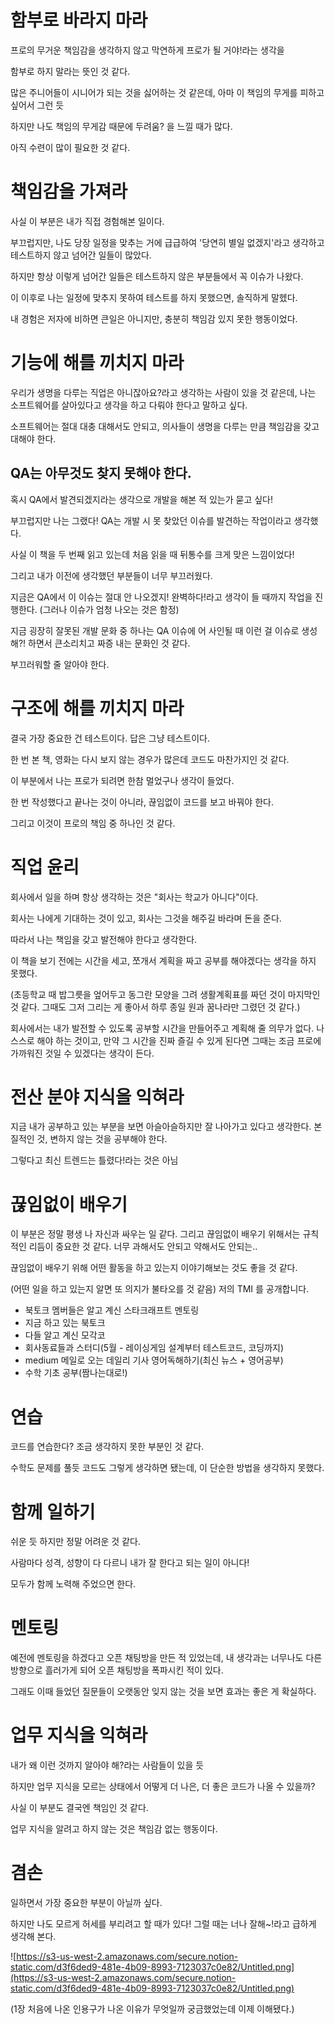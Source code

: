 # 함부로 바라지 마라

프로의 무거운 책임감을 생각하지 않고 막연하게 프로가 될 거야!라는 생각을

함부로 하지 말라는 뜻인 것 같다.

많은 주니어들이 시니어가 되는 것을 싫어하는 것 같은데, 아마 이 책임의 무게를 피하고 싶어서 그런 듯

하지만 나도 책임의 무게감 때문에 두려움? 을 느낄 때가 많다.

아직 수련이 많이 필요한 것 같다.

# 책임감을 가져라

사실 이 부분은 내가 직접 경험해본 일이다.

부끄럽지만, 나도 당장 일정을 맞추는 거에 급급하여 '당연히 별일 없겠지'라고 생각하고 테스트하지 않고 넘어간 일들이 많았다.

하지만 항상 이렇게 넘어간 일들은 테스트하지 않은 부분들에서 꼭 이슈가 나왔다.

이 이후로 나는 일정에 맞추지 못하여 테스트를 하지 못했으면, 솔직하게 말헸다.

내 경험은 저자에 비하면 큰일은 아니지만, 충분히 책임감 있지 못한 행동이었다.

# 기능에 해를 끼치지 마라

우리가 생명을 다루는 직업은 아니잖아요?라고 생각하는 사람이 있을 것 같은데, 나는 소프트웨어를 살아있다고 생각을 하고 다뤄야 한다고 말하고 싶다.

소프트웨어는 절대 대충 대해서도 안되고, 의사들이 생명을 다루는 만큼 책임감을 갖고 대해야 한다.

## QA는 아무것도 찾지 못해야 한다.

혹시 QA에서 발견되겠지라는 생각으로 개발을 해본 적 있는가 묻고 싶다!

부끄럽지만 나는 그랬다! QA는 개발 시 못 찾았던 이슈를 발견하는 작업이라고 생각했다.

사실 이 책을 두 번째 읽고 있는데 처음 읽을 때 뒤통수를 크게 맞은 느낌이었다!

그리고 내가 이전에 생각했던 부분들이 너무 부끄러웠다.

지금은 QA에서 이 이슈는 절대 안 나오겠지! 완벽하다!라고 생각이 들 때까지 작업을 진행한다. (그러나 이슈가 엄청 나오는 것은 함정)

지금 굉장히 잘못된 개발 문화 중 하나는 QA 이슈에 어 사인될 때 이런 걸 이슈로 생성해?! 하면서 큰소리치고 짜증 내는 문화인 것 같다.

부끄러워할 줄 알아야 한다.

# 구조에 해를 끼치지 마라

결국 가장 중요한 건 테스트이다. 답은 그냥 테스트이다.

한 번 본 책, 영화는 다시 보지 않는 경우가 많은데 코드도 마찬가지인 것 같다.

이 부분에서 나는 프로가 되려면 한참 멀었구나 생각이 들었다.

한 번 작성했다고 끝나는 것이 아니라, 끊임없이 코드를 보고 바꿔야 한다.

그리고 이것이 프로의 책임 중 하나인 것 같다.

# 직업 윤리

회사에서 일을 하며 항상 생각하는 것은 "회사는 학교가 아니다"이다.

회사는 나에게 기대하는 것이 있고, 회사는 그것을 해주길 바라며 돈을 준다.

따라서 나는 책임을 갖고 발전해야 한다고 생각한다.

이 책을 보기 전에는 시간을 세고, 쪼개서 계획을 짜고 공부를 해야겠다는 생각을 하지 못했다.

(초등학교 때 밥그릇을 엎어두고 동그란 모양을 그려 생활계획표를 짜던 것이 마지막인 것 같다. 그때도 그저 그리는 게 좋아서 하루 종일 원과 꿈나라만 그렸던 것 같다.)

회사에서는 내가 발전할 수 있도록 공부할 시간을 만들어주고 계획해 줄 의무가 없다. 나 스스로 해야 하는 것이고, 만약 그 시간을 진짜 즐길 수 있게 된다면 그때는 조금 프로에 가까워진 것일 수 있겠다는 생각이 든다.

# 전산 분야 지식을 익혀라

지금 내가 공부하고 있는 부분을 보면 아슬아슬하지만 잘 나아가고 있다고 생각한다. 본질적인 것, 변하지 않는 것을 공부해야 한다.

그렇다고 최신 트렌드는 틀렸다!라는 것은 아님

# 끊임없이 배우기

이 부분은 정말 평생 나 자신과 싸우는 일 같다.  그리고 끊임없이 배우기 위해서는 규칙적인 리듬이 중요한 것 같다. 너무 과해서도 안되고 약해서도 안되는..

끊임없이 배우기 위해 어떤 활동을 하고 있는지 이야기해보는 것도 좋을 것 같다.

(어떤 일을 하고 있는지 알면 또 의지가 불타오를 것 같음)
저의 TMI 를 공개합니다.

- 북토크 멤버들은 알고 계신 스타크래프트 멘토링
- 지금 하고 있는 북토크
- 다들 알고 계신 모각코
- 회사동료들과 스터디(5월 - 레이싱게임 설계부터 테스트코드, 코딩까지)
- medium 메일로 오는 데일리 기사 영어독해하기(최신 뉴스 + 영어공부)
- 수학 기초 공부(짬나는대로!)

# 연습

코드를 연습한다? 조금 생각하지 못한 부분인 것 같다.

수학도 문제를 풀듯 코드도 그렇게 생각하면 됐는데, 이 단순한 방법을 생각하지 못했다. 

# 함께 일하기

쉬운 듯 하지만 정말 어려운 것 같다.

사람마다 성격, 성향이 다 다르니 내가 잘 한다고 되는 일이 아니다!

모두가 함께 노력해 주었으면 한다.

# 멘토링

예전에 멘토링을 하겠다고 오픈 채팅방을 만든 적 있었는데, 내 생각과는 너무나도 다른 방향으로 흘러가게 되어 오픈 채팅방을 폭파시킨 적이 있다.

그래도 이때 들었던 질문들이 오랫동안 잊지 않는 것을 보면 효과는 좋은 게 확실하다.

# 업무 지식을 익혀라

내가 왜 이런 것까지 알아야 해?라는 사람들이 있을 듯

하지만 업무 지식을 모르는 상태에서 어떻게 더 나은, 더 좋은 코드가 나올 수 있을까?

사실 이 부분도 결국엔 책임인 것 같다.

업무 지식을 알려고 하지 않는 것은 책임감 없는 행동이다.

# 겸손

일하면서 가장 중요한 부분이 아닐까 싶다.

하지만 나도 모르게 허세를 부리려고 할 때가 있다! 그럴 때는 너나 잘해~!라고 급하게 생각해 본다.

![https://s3-us-west-2.amazonaws.com/secure.notion-static.com/d3f6ded9-481e-4b09-8993-7123037c0e82/Untitled.png](https://s3-us-west-2.amazonaws.com/secure.notion-static.com/d3f6ded9-481e-4b09-8993-7123037c0e82/Untitled.png)

(1장 처음에 나온 인용구가 나온 이유가 무엇일까 궁금했었는데 이제 이해됐다.)